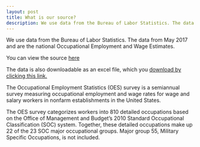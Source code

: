 ```yaml
---
layout: post
title: What is our source?
description: We use data from the Bureau of Labor Statistics. The data from May 2017 and are the national Occupational Employment and Wage Estimates.
---
```


We use data from the Bureau of Labor Statistics. The data from May 2017 and are the national Occupational Employment and Wage Estimates.

You can view the source [here](https://www.bls.gov/oes/current/oes_nat.htm)

The data is also downloadable as an excel file, which you <a href="https://www.bls.gov/oes/special.requests/oesm17nat.zip" download>download by clicking this link.</a>

The Occupational Employment Statistics (OES) survey is a semiannual survey measuring occupational employment and wage rates for wage and salary workers in nonfarm establishments in the United States.

The OES survey categorizes workers into 810 detailed occupations based on the Office of Management and Budget’s 2010 Standard Occupational Classification (SOC) system. Together, these detailed occupations make up 22 of the 23 SOC major occupational groups. Major group 55, Military Specific Occupations, is not included.
